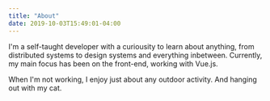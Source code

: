 ```yaml
---
title: "About"
date: 2019-10-03T15:49:01-04:00
---
```


I'm a self-taught developer with a curiousity to learn about anything,
from distributed systems to design systems and everything inbetween. Currently,
my main focus has been on the front-end, working with Vue.js.

When I'm not working, I enjoy just about any outdoor activity. And hanging out
with my cat.
